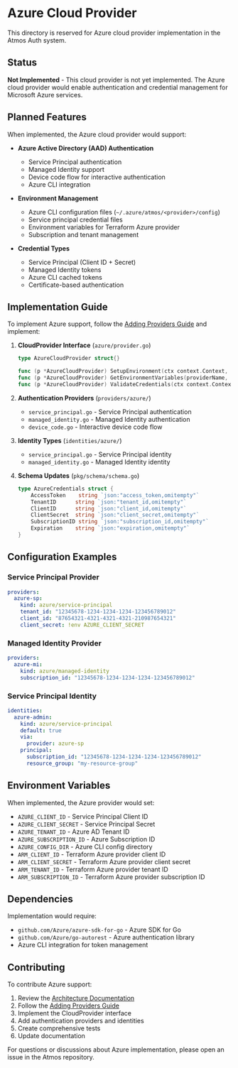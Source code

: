 # Azure Cloud Provider

This directory is reserved for Azure cloud provider implementation in the Atmos Auth system.

## Status

**Not Implemented** - This cloud provider is not yet implemented. The Azure cloud provider would enable authentication and credential management for Microsoft Azure services.

## Planned Features

When implemented, the Azure cloud provider would support:

- **Azure Active Directory (AAD) Authentication**
  - Service Principal authentication
  - Managed Identity support
  - Device code flow for interactive authentication
  - Azure CLI integration

- **Environment Management**
  - Azure CLI configuration files (`~/.azure/atmos/<provider>/config`)
  - Service principal credential files
  - Environment variables for Terraform Azure provider
  - Subscription and tenant management

- **Credential Types**
  - Service Principal (Client ID + Secret)
  - Managed Identity tokens
  - Azure CLI cached tokens
  - Certificate-based authentication

## Implementation Guide

To implement Azure support, follow the [Adding Providers Guide](../docs/ADDING_PROVIDERS.md) and implement:

1. **CloudProvider Interface** (`azure/provider.go`)
   ```go
   type AzureCloudProvider struct{}
   
   func (p *AzureCloudProvider) SetupEnvironment(ctx context.Context, providerName, identityName string, credentials *schema.Credentials) error
   func (p *AzureCloudProvider) GetEnvironmentVariables(providerName, identityName string) map[string]string
   func (p *AzureCloudProvider) ValidateCredentials(ctx context.Context, credentials *schema.Credentials) error
   ```

2. **Authentication Providers** (`providers/azure/`)
   - `service_principal.go` - Service Principal authentication
   - `managed_identity.go` - Managed Identity authentication
   - `device_code.go` - Interactive device code flow

3. **Identity Types** (`identities/azure/`)
   - `service_principal.go` - Service Principal identity
   - `managed_identity.go` - Managed Identity identity

4. **Schema Updates** (`pkg/schema/schema.go`)
   ```go
   type AzureCredentials struct {
       AccessToken    string `json:"access_token,omitempty"`
       TenantID      string `json:"tenant_id,omitempty"`
       ClientID      string `json:"client_id,omitempty"`
       ClientSecret  string `json:"client_secret,omitempty"`
       SubscriptionID string `json:"subscription_id,omitempty"`
       Expiration    string `json:"expiration,omitempty"`
   }
   ```

## Configuration Examples

### Service Principal Provider
```yaml
providers:
  azure-sp:
    kind: azure/service-principal
    tenant_id: "12345678-1234-1234-1234-123456789012"
    client_id: "87654321-4321-4321-4321-210987654321"
    client_secret: !env AZURE_CLIENT_SECRET
```

### Managed Identity Provider
```yaml
providers:
  azure-mi:
    kind: azure/managed-identity
    subscription_id: "12345678-1234-1234-1234-123456789012"
```

### Service Principal Identity
```yaml
identities:
  azure-admin:
    kind: azure/service-principal
    default: true
    via:
      provider: azure-sp
    principal:
      subscription_id: "12345678-1234-1234-1234-123456789012"
      resource_group: "my-resource-group"
```

## Environment Variables

When implemented, the Azure provider would set:

- `AZURE_CLIENT_ID` - Service Principal Client ID
- `AZURE_CLIENT_SECRET` - Service Principal Secret
- `AZURE_TENANT_ID` - Azure AD Tenant ID
- `AZURE_SUBSCRIPTION_ID` - Azure Subscription ID
- `AZURE_CONFIG_DIR` - Azure CLI config directory
- `ARM_CLIENT_ID` - Terraform Azure provider client ID
- `ARM_CLIENT_SECRET` - Terraform Azure provider client secret
- `ARM_TENANT_ID` - Terraform Azure provider tenant ID
- `ARM_SUBSCRIPTION_ID` - Terraform Azure provider subscription ID

## Dependencies

Implementation would require:

- `github.com/Azure/azure-sdk-for-go` - Azure SDK for Go
- `github.com/Azure/go-autorest` - Azure authentication library
- Azure CLI integration for token management

## Contributing

To contribute Azure support:

1. Review the [Architecture Documentation](../docs/ARCHITECTURE.md)
2. Follow the [Adding Providers Guide](../docs/ADDING_PROVIDERS.md)
3. Implement the CloudProvider interface
4. Add authentication providers and identities
5. Create comprehensive tests
6. Update documentation

For questions or discussions about Azure implementation, please open an issue in the Atmos repository.
